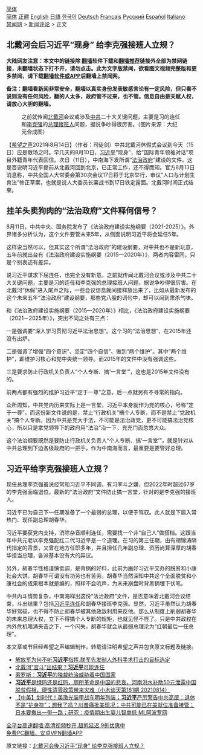  <!-- 面包屑导航 --> <div class="breadcrumb"><!-- GTranslate: https://gtranslate.io/ -->  <div class="switcher notranslate">  <div class="selected">  <a href="#" onclick="return false;"> 简体</a>  </div>  <div class="option">  <a href="https://www.bannedbook.org" onclick="doGTranslate('zh-CN|zh-CN');jQuery('div.switcher div.selected a').html(jQuery(this).html());return false;" title="简体中文" class="nturl selected"> 简体</a>  <a href="https://www.bannedbook.org/zh-tw/" onclick="doGTranslate('zh-CN|zh-TW');jQuery('div.switcher div.selected a').html(jQuery(this).html());return false;" title="繁體中文" class="nturl"> 正體</a>  <a href="https://www.bannedbook.org/en/" onclick="doGTranslate('zh-CN|en');jQuery('div.switcher div.selected a').html(jQuery(this).html());return false;" title="English" class="nturl"> English</a>  <a href="https://www.bannedbook.org/ja/" onclick="doGTranslate('zh-CN|ja');jQuery('div.switcher div.selected a').html(jQuery(this).html());return false;" title="日本語" class="nturl"> 日語</a>  <a href="https://www.bannedbook.org/ko/" onclick="doGTranslate('zh-CN|ko');jQuery('div.switcher div.selected a').html(jQuery(this).html());return false;" title="한국어" class="nturl"> 한국어</a>  <a href="https://www.bannedbook.org/de/" onclick="doGTranslate('zh-CN|de');jQuery('div.switcher div.selected a').html(jQuery(this).html());return false;" title="Deutsch" class="nturl"> Deutsch</a>  <a href="https://www.bannedbook.org/fr/" onclick="doGTranslate('zh-CN|fr');jQuery('div.switcher div.selected a').html(jQuery(this).html());return false;" title="Français" class="nturl"> Français</a>  <a href="https://www.bannedbook.org/ru/" onclick="doGTranslate('zh-CN|ru');jQuery('div.switcher div.selected a').html(jQuery(this).html());return false;" title="Русский" class="nturl"> Русский</a>  <a href="https://www.bannedbook.org/es/" onclick="doGTranslate('zh-CN|es');jQuery('div.switcher div.selected a').html(jQuery(this).html());return false;" title="Español" class="nturl"> Español</a>  <a href="https://www.bannedbook.org/it/" onclick="doGTranslate('zh-CN|it');jQuery('div.switcher div.selected a').html(jQuery(this).html());return false;" title="Italiano" class="nturl"> Italiano</a>  </div>  </div>      <div class='breadcrumb-sub'><!-- Breadcrumb NavXT 6.3.0 --> <a href="https://www.bannedbook.org/" class="home">禁闻网</a> &gt; <a href="https://www.bannedbook.org/bnews/comments/" class="category">新闻评论</a> &gt; 正文</div></div><h2>北戴河会后习近平“现身” 给李克强接班人立规？</h2> <p class="notice"><b>大陆网友注意：本文中的链接除 <a href="https://github.com/bannedbook/fanqiang" >翻墙</a>软件下载和<a href="https://github.com/killgcd/justmysocks/blob/master/README.md">翻墙推荐</a>链接外全部为禁网链接，未翻墙状态下打不开，请勿点击。此为文字版禁闻，欲看图文视频完整版和更多禁闻，请下载<a href="https://github.com/bannedbook/fanqiang">翻墙软件或APP</a>后翻墙上禁闻网。</p><p>备注：翻墙看新闻非常安全，翻墙以真实身份发表敏感言论有一定风险，但只看不说则没有任何风险，翻的人太多，政府管不过来，也不管。信息自由是天赋人权，请放心大胆的翻墙。</b></p>  <div class="entry"> <figure> <p><figcaption>之前就传闻<a href="https://www.bannedbook.org/bnews/tag/%E5%8C%97%E6%88%B4%E6%B2%B3/" class="st_tag internal_tag" rel="tag" title="标签 北戴河 下的日志">北戴河</a>会议或涉及<a href="https://www.bannedbook.org/bnews/tag/%e4%b8%ad%e5%85%b1/" class="st_tag internal_tag" rel="tag" title="标签 中共 下的日志">中共</a>二十大关键问题，主要是习的连任和<a href="https://www.bannedbook.org/bnews/tag/%e6%9d%8e%e5%85%8b%e5%bc%ba/" class="st_tag internal_tag" rel="tag" title="标签 李克强 下的日志">李克强</a>的<a href="https://www.bannedbook.org/bnews/tag/%e6%80%bb%e7%90%86/" class="st_tag internal_tag" rel="tag" title="标签 总理 下的日志">总理</a><a href="https://www.bannedbook.org/bnews/tag/%E6%8E%A5%E7%8F%AD%E4%BA%BA/" class="st_tag internal_tag" rel="tag" title="标签 接班人 下的日志">接班人</a>问题，据说争吵得很厉害。（图片来源：大纪元合成图）</figcaption></figure> <p>【<span class='wp_keywordlink_affiliate'><a href="https://www.soundofhope.org" title="希望之声" target="_blank">希望之声</a></span>2021年8月14日】（作者：司徒剑）中共北戴河休假式会议到今天（15日）应是散场之时。早几天的8月10日，<a href="https://www.bannedbook.org/bnews/tag/%e4%b9%a0%e8%bf%91%e5%b9%b3/" class="st_tag internal_tag" rel="tag" title="标签 习近平 下的日志">习近平</a>“现身”，给“国际青年领袖对话”项目外籍青年代表回信。次日（11日），中南海下发所谓“<a href="https://www.bannedbook.org/bnews/tag/%e6%b3%95%e6%b2%bb/" class="st_tag internal_tag" rel="tag" title="标签 法治 下的日志">法治</a><a href="https://www.bannedbook.org/bnews/tag/%e6%94%bf%e5%ba%9c/" class="st_tag internal_tag" rel="tag" title="标签 政府 下的日志">政府</a>”建设的文件。这是否说明习近平提前从北戴河回到北京，已正常工作，还不得而知。官方8月13日消息称，中共全国人大常委会第30次会议17日将于北京举行，审议“人口与计划生育法”修正草案，也就是说人大委员长栗战书到17日铁定露面。北戴河时间正式结束。</p> <h2>挂羊头卖狗肉的“法治政府”文件释何信号？</h2> <p>8月11日，中共中央、国务院发布了《法治政府建设实施纲要（2021-2025）》。外界诸多分析认为，这个文件要管未来5年，从侧面说明习近平将会延任5年。</p> <p>这样说当然可以，但其实这个所谓“法治政府”的建设纲要，对中共也不是新玩意，五年前就出台有《法治政府建设实施纲要（2015—2020年）》，两者内容雷同，只是个别表述有差异。</p> <p>说习近平谋求下届连任，也完全没有新意。之前就传闻北戴河会议或涉及中共二十大关键问题，主要是习的连任和李克强的总理接班人问题，据说争吵得很厉害。在北戴河“休假”进入尾声之际，一些会议信息就间接释放出来了，比如从最新发布的这个未来五年“法治政府”建设纲要，那些党八股的词句中，却可以闻到肃杀气味。</p>  <p>和《法治政府建设实施纲要（2015—2020年）》相比，《法治政府建设实施纲要（2021－2025年）》，突出不同之处有三点：</p> <p>一是强调要“深入学习贯彻习近平法治思想”。这个习的“法治思想”，在2015年还没有出炉。</p> <p>二是强调了增强“四个意识”、坚定“四个自信”、做到“两个维护”。其中“两个维护”，即维护习核心和党中央统一领导。而2015年的文件中没有强调这些。</p> <p>三是要求防止行政机关负责人“个人专断、搞‘一言堂’”，这也是2015年文件没有的。</p>  <p>前两点都有强烈的维护习近平“定于一尊”之意。后一点就另有不寻常的指向。</p> <p>众所周知，中共党内历来实际上是一言堂，习近平本身就作为党的核心，号称“定于一尊”。而这份新文件说的是，禁止“行政机关”搞个人专断，而不是禁止“党政机关”搞个人专断。因为中共是党大于法，不可能是法治政党，更不可能搞法治党核心，所以只是拿党领导下的政府用“法治”治一下，充充门面忽悠大众。</p> <p>这个法治纲要既然是要防止行政机关负责人“个人专断、搞‘一言堂’”，就是针对从中共总理到下边各级政府的一把手，作为中南海而言，最重要是要管好总理。</p> <h2>习近平给李克强接班人立规？</h2> <p>现任总理李克强虽说经常和习近平不同调，有习李斗之嫌，但2022年时超过67岁的李克强面临退位。最新的“法治政府”文件防止搞一言堂，针对的是李克强的接班人。</p>  <p>习近平已为自己下一任期准备了一个最弱的总理，以便于驾驭。此人就是下届入常热门、现任副总理胡春华。</p> <p>习近平要获党内支持，消除杂音顺利连任，需要找一个非“自己人”做搭档。这跟当年中共元老以李克强配红二代习近平是一个道理。在习的第三任期，由有胡锦涛隔代指定的背景，又曾在地方任职多年，并且担任几年副总理、资历尚算深厚的胡春华担当总理，各派基本没有大的异议。</p> <p>另外，胡春华性格谨慎低调，是背锅的好料，此前为画好习近平交办的脱贫和小康社会大饼，胡春华可谓没有功劳也有苦劳。胡春华当然深知中共这个全面脱贫和小康社会的成果根本就是编的，照样不会吭声，为未来崩盘时背黑锅埋下伏笔。</p> <p>中共内斗情势复杂，中南海释出这份“法治政府”文件，是否意味着北戴河会议结束，斗出结果？包括<a href="https://www.bannedbook.org/bnews/tag/%e4%b9%a0%e8%bf%91%e5%b9%b3%e8%bf%9e%e4%bb%bb/" class="st_tag internal_tag" rel="tag" title="标签 习近平连任 下的日志">习近平连任</a>和胡春华接班李克强。显然，习近平虽然认为胡春华好驾驭，也不得不防止胡春华被其他政敌利用来反他。那么从制度上削弱胡春华的未来总理大权，立下不得搞个人专断的规矩，也就见怪不怪了。只是中共政权在内外危机暗涌夹击之下，一个闪失，胡春华就会从最弱总理沦为“红朝最后一任总理”。</p>  <p>本文章或节目经希望之声编辑制作，转载请注明希望之声并包含原文标题及链接。 </p> <ul class='op-related-articles' title='相关阅读'> <li><a href='https://www.bannedbook.org/bnews/comments/20210815/1606502.html' target='_blank'>解放军为何不听<b>习近平</b>指挥.联军先发制人外科手术打击的目标选定</a></li> <li><a href='https://www.bannedbook.org/bnews/bannedvideo/20210815/1606493.html' target='_blank'>北戴河“宫斗”出结果？<b>习近平</b>可能连任</a></li> <li><a href='https://www.bannedbook.org/bnews/headline/20210814/1606393.html' target='_blank'>索罗斯：<b>习近平</b>的独裁统治威胁着中国国家</a></li> <li><a href='https://www.bannedbook.org/bnews/bannedvideo/20210814/1606365.html' target='_blank'><b>习近平</b>是绿码还是红码，厕所革命是中国的悲哀，河南洪水补助50元泄露中国脱贫假相，硬性清零政策带来灾难（小木谈天第181期 20210814）</a></li> <li><a href='https://www.bannedbook.org/bnews/bannedvideo/20210814/1606364.html' target='_blank'>【中美】划时代！美激光装甲战车明年列装；<b>习近平</b>严厉警告中共高层：退休不是“护身符”；想我了吗？川普痛批美现况；中共可能已在美就位准备接管；日本要撤出一带一路；研究：疫情期出生婴儿智商低  ML阿波罗网</a></li> </ul> <p class="texttj"> <a href="https://github.com/bannedbook/fanqiang/wiki/V2ray%E6%9C%BA%E5%9C%BA" target="_blank">全平台高速翻墙:高清视频秒开,超低延迟,9折优惠中</a><br/> <a href="https://github.com/bannedbook/fanqiang/wiki/%E7%A6%81%E9%97%BB%E7%BD%91%E5%AE%89%E5%8D%93%E7%BF%BB%E5%A2%99%E6%96%B0%E9%97%BBAPP" target="_blank">免费PC翻墙、安卓VPN翻墙APP</a></p><p>原文链接：<a class="src_link"  href="https://www.soundofhope.org/post/535496" target="_blank">北戴河会後习近平“现身” 给李克强接班人立规？</a></p><a name='sharetosocial'></a>  <div style="margin-bottom:5px;padding-bottom:5px;clear:both"> <div id="archive-pix-1" class="banner-ads"> <!-- AuctionX Display platform tag START --> <div id="26318x728x90x621x_ADSLOT2" clicktrack="%%CLICK_URL_ESC%%"></div> <!-- AuctionX Display platform tag END --> </div> <div id="archive-pix-2" class="banner-ads"> <!-- AuctionX Display platform tag START --> <div id="26315x300x250x621x_ADSLOT2" clicktrack="%%CLICK_URL_ESC%%"></div> <!-- AuctionX Display platform tag END --> </div> </div>  <div id="archive-pix-1" class="banner-ads"> <!-- AuctionX Display platform tag START --> <div id="26318x728x90x621x_ADSLOT3" clicktrack="%%CLICK_URL_ESC%%"></div> <!-- AuctionX Display platform tag END --> </div> </div><!--END ENTRY--> 